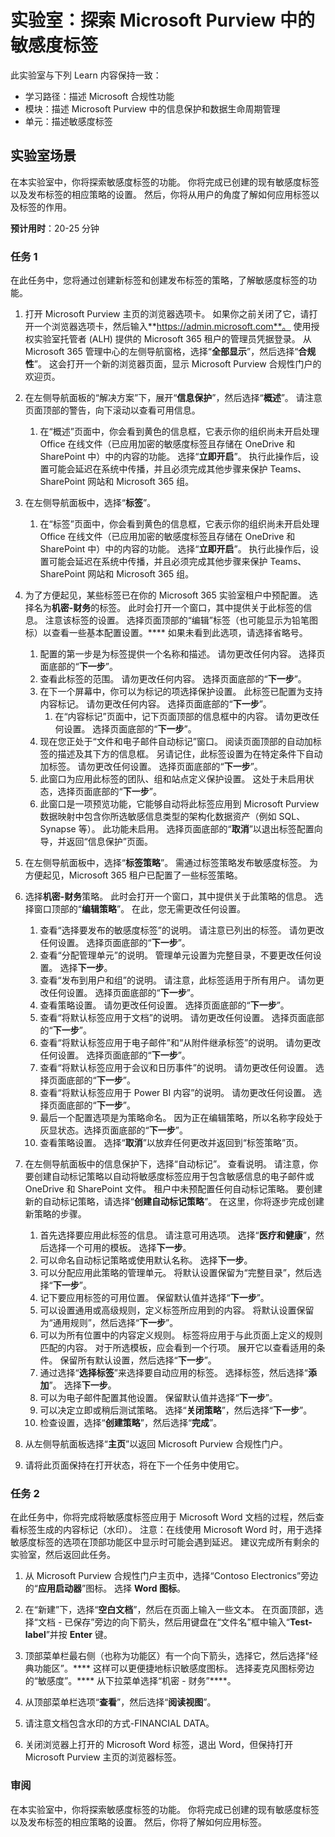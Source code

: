 <!---
---
Lab: Title: 'Explore sensitivity labels in Microsoft Purview' Learning Path/Module/Unit: '学习路径：描述 Microsoft 合规性功能；模块 3：描述 Microsoft Purview 中的信息保护和数据生命周期管理；第 4 单元：描述敏感度标签'
---
--->

# 实验室：探索 Microsoft Purview 中的敏感度标签

此实验室与下列 Learn 内容保持一致：

- 学习路径：描述 Microsoft 合规性功能
- 模块：描述 Microsoft Purview 中的信息保护和数据生命周期管理
- 单元：描述敏感度标签

## 实验室场景

在本实验室中，你将探索敏感度标签的功能。  你将完成已创建的现有敏感度标签以及发布标签的相应策略的设置。   然后，你将从用户的角度了解如何应用标签以及标签的作用。

**预计用时**：20-25 分钟

### 任务 1

在此任务中，您将通过创建新标签和创建发布标签的策略，了解敏感度标签的功能。

1. 打开 Microsoft Purview 主页的浏览器选项卡。  如果你之前关闭了它，请打开一个浏览器选项卡，然后输入**https://admin.microsoft.com**。 使用授权实验室托管者 (ALH) 提供的 Microsoft 365 租户的管理员凭据登录。 从 Microsoft 365 管理中心的左侧导航窗格，选择“**全部显示**”，然后选择“**合规性**”。  这会打开一个新的浏览器页面，显示 Microsoft Purview 合规性门户的欢迎页。

1. 在左侧导航面板的“解决方案”下，展开“**信息保护**”，然后选择“**概述**”。 请注意页面顶部的警告，向下滚动以查看可用信息。
   1. 在“概述”页面中，你会看到黄色的信息框，它表示你的组织尚未开启处理 Office 在线文件（已应用加密的敏感度标签且存储在 OneDrive 和 SharePoint 中）中的内容的功能。  选择“**立即开启**”。  执行此操作后，设置可能会延迟在系统中传播，并且必须完成其他步骤来保护 Teams、SharePoint 网站和 Microsoft 365 组。

1. 在左侧导航面板中，选择“**标签**”。
   1. 在“标签”页面中，你会看到黄色的信息框，它表示你的组织尚未开启处理 Office 在线文件（已应用加密的敏感度标签且存储在 OneDrive 和 SharePoint 中）中的内容的功能。  选择“**立即开启**”。  执行此操作后，设置可能会延迟在系统中传播，并且必须完成其他步骤来保护 Teams、SharePoint 网站和 Microsoft 365 组。

1. 为了方便起见，某些标签已在你的 Microsoft 365 实验室租户中预配置。 选择名为**机密-财务**的标签。  此时会打开一个窗口，其中提供关于此标签的信息。  注意该标签的设置。  选择页面顶部的“编辑”标签（也可能显示为铅笔图标）以查看一些基本配置设置。**** 如果未看到此选项，请选择省略号。
    1. 配置的第一步是为标签提供一个名称和描述。  请勿更改任何内容。  选择页面底部的“**下一步**”。
    1. 查看此标签的范围。 请勿更改任何内容。  选择页面底部的“**下一步**”。
    1. 在下一个屏幕中，你可以为标记的项选择保护设置。 此标签已配置为支持内容标记。 请勿更改任何内容。  选择页面底部的“**下一步**”。
        1. 在“内容标记”页面中，记下页面顶部的信息框中的内容。  请勿更改任何设置。  选择页面底部的“**下一步**”。
    1. 现在您正处于“文件和电子邮件自动标记”窗口。  阅读页面顶部的自动加标签的描述及其下方的信息框。  另请记住，此标签设置为在特定条件下自动加标签。 请勿更改任何设置。  选择页面底部的“**下一步**”。
    1. 此窗口为应用此标签的团队、组和站点定义保护设置。 这处于未启用状态，选择页面底部的“**下一步**”。
    1. 此窗口是一项预览功能，它能够自动将此标签应用到 Microsoft Purview 数据映射中包含你所选敏感信息类型的架构化数据资产（例如 SQL、Synapse 等）。  此功能未启用。 选择页面底部的“**取消**”以退出标签配置向导，并返回“信息保护”页面。

1. 在左侧导航面板中，选择“**标签策略**”。  需通过标签策略发布敏感度标签。  为方便起见，Microsoft 365 租户已配置了一些标签策略。

1. 选择**机密-财务**策略。  此时会打开一个窗口，其中提供关于此策略的信息。 选择窗口顶部的“**编辑策略**”。  在此，您无需更改任何设置。
    1. 查看“选择要发布的敏感度标签”的说明。  请注意已列出的标签。  请勿更改任何设置。  选择页面底部的“**下一步**”。
    1. 查看“分配管理单元”的说明。 管理单元设置为完整目录，不要更改任何设置。 选择**下一步**。  
    1. 查看“发布到用户和组”的说明。  请注意，此标签适用于所有用户。  请勿更改任何设置。  选择页面底部的“**下一步**”。
    1. 查看策略设置。 请勿更改任何设置。  选择页面底部的“**下一步**”。
    1. 查看“将默认标签应用于文档”的说明。 请勿更改任何设置。  选择页面底部的“**下一步**”。
    1. 查看“将默认标签应用于电子邮件”和“从附件继承标签”的说明。 请勿更改任何设置。  选择页面底部的“**下一步**”。
    1. 查看“将默认标签应用于会议和日历事件”的说明。 请勿更改任何设置。  选择页面底部的“**下一步**”。
    1. 查看“将默认标签应用于 Power BI 内容”的说明。 请勿更改任何设置。  选择页面底部的“**下一步**”。
    1. 最后一个配置选项是为策略命名。  因为正在编辑策略，所以名称字段处于灰显状态。选择页面底部的“**下一步**”。
    1. 查看策略设置。 选择“**取消**”以放弃任何更改并返回到“标签策略”页。

1. 在左侧导航面板中的信息保护下，选择“自动标记”。 查看说明。 请注意，你要创建自动标记策略以自动将敏感度标签应用于包含敏感信息的电子邮件或 OneDrive 和 SharePoint 文件。 租户中未预配置任何自动标记策略。 要创建新的自动标记策略，请选择“**创建自动标记策略**”。  在这里，你将逐步完成创建新策略的步骤。
    1. 首先选择要应用此标签的信息。  请注意可用选项。  选择“**医疗和健康**”，然后选择一个可用的模板。  选择**下一步**。
    1. 可以命名自动标记策略或使用默认名称。  选择**下一步**。
    1. 可以分配应用此策略的管理单元。  将默认设置保留为“完整目录”，然后选择“**下一步**”。
    1. 记下要应用标签的可用位置。  保留默认值并选择“**下一步**”。
    1. 可以设置通用或高级规则，定义标签所应用到的内容。  将默认设置保留为“通用规则”，然后选择“**下一步**”。
    1. 可以为所有位置中的内容定义规则。  标签将应用于与此页面上定义的规则匹配的内容。  对于所选模板，应会看到一个行项。 展开它以查看适用的条件。  保留所有默认设置，然后选择“**下一步**”。
    1. 通过选择“**选择标签**”来选择要自动应用的标签。  选择标签，然后选择“**添加**”。 选择**下一步**。
    1. 可以为电子邮件配置其他设置。 保留默认值并选择“**下一步**”。
    1. 可以决定立即或稍后测试策略。  选择“**关闭策略**”，然后选择“**下一步**”。
    1. 检查设置，选择“**创建策略**”，然后选择“**完成**”。

1. 从左侧导航面板选择“**主页**”以返回 Microsoft Purview 合规性门户。

1. 请将此页面保持在打开状态，将在下一个任务中使用它。

### 任务 2

在此任务中，你将完成将敏感度标签应用于 Microsoft Word 文档的过程，然后查看标签生成的内容标记（水印）。 注意：在线使用 Microsoft Word 时，用于选择敏感度标签的选项在顶部功能区中显示时可能会遇到延迟。  建议完成所有剩余的实验室，然后返回此任务。

1. 从 Microsoft Purview 合规性门户主页中，选择“Contoso Electronics”旁边的“**应用启动器**”图标。 选择 **Word 图标**。  

1. 在“新建”下，选择“**空白文档**”，然后在页面上输入一些文本。  在页面顶部，选择“文档 - 已保存”旁边的向下箭头，然后用键盘在“文件名”框中输入“**Test-label**”并按 **Enter** 键。

1. 顶部菜单栏最右侧（也称为功能区）有一个向下箭头，选择它，然后选择“经典功能区”。****  这样可以更便捷地标识敏感度图标。 选择麦克风图标旁边的“敏感度”。**** 从下拉菜单选择“机密 - 财务”****。  

1. 从顶部菜单栏选项“**查看**”，然后选择“**阅读视图**”。

1. 请注意文档包含水印的方式-FINANCIAL DATA。  

1. 关闭浏览器上打开的 Microsoft Word 标签，退出 Word，但保持打开 Microsoft Purview 主页的浏览器标签。

### 审阅

在本实验室中，你将探索敏感度标签的功能。  你将完成已创建的现有敏感度标签以及发布标签的相应策略的设置。   然后，你将了解如何应用标签。
